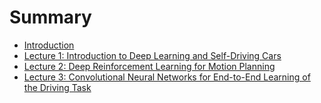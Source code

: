 # Summary

* [Introduction](README.md)
* [Lecture 1: Introduction to Deep Learning and Self-Driving Cars](chapter1.md)
* [Lecture 2: Deep Reinforcement Learning for Motion Planning](lecture-2-deep-reinforcement-learning-for-motion-planning.md)
* [Lecture 3: Convolutional Neural Networks for End-to-End Learning of the Driving Task ](lecture-3-convolutional-neural-networks-for-end-to-end-learning-of-the-driving-task.md)

